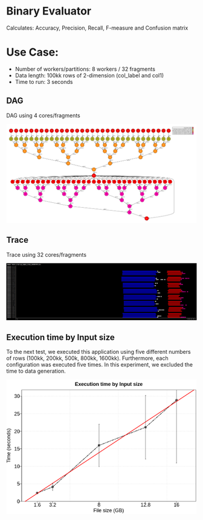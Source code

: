 # Binary Evaluator

Calculates: Accuracy, Precision, Recall, F-measure and Confusion matrix



# Use Case:

 - Number of workers/partitions: 8 workers / 32 fragments
 - Data length: 100kk rows of 2-dimension (col_label and col1)
 - Time to run: 3 seconds


## DAG

DAG using 4 cores/fragments

![dag](./dag.png)


## Trace

Trace using 32 cores/fragments

![trace](./trace.png)


## Execution time by Input size

To the next test, we executed this application using five different numbers of rows (100kk, 200kk, 500k, 800kk, 1600kk). Furthermore, each configuration was executed five times. In this experiment, we excluded the time to data generation. 

![time_per_size](./time_per_size.png)
